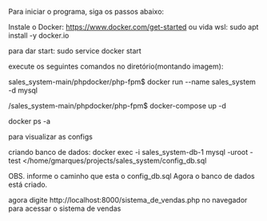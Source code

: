 Para iniciar o programa, siga os passos abaixo:

Instale o Docker: https://www.docker.com/get-started
ou vida wsl: sudo apt install -y docker.io

para dar start:
sudo service docker start

execute os seguintes comandos no diretório(montando imagem):

sales_system-main/phpdocker/php-fpm$ docker run --name sales_system -d mysql

/sales_system-main/phpdocker/php-fpm$ docker-compose up -d

docker ps -a 

para visualizar as configs

criando banco de dados:
docker exec -i sales_system-db-1 mysql -uroot -test </home/gmarques/projects/sales_system/config_db.sql

OBS. informe o caminho que esta o config_db.sql
Agora o banco de dados está criado.

agora digite http://localhost:8000/sistema_de_vendas.php no navegador para acessar o sistema de vendas
